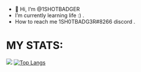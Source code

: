 - 👋 Hi, I’m @1SHOTBADGER
- I’m currently learning life :) .
-  How to reach me 1SH0TBADG3R#8266 discord .
# MY STATS:
![](https://github-readme-stats.vercel.app/api?username=1SHOTBADGER&count_private=true&show_icons=true&theme=tokyonight)
[![Top Langs](https://github-readme-stats.vercel.app/api/top-langs/?username=1SHOTBADGER&layout=compact)](https://github.com/anuraghazra/github-readme-stats)

